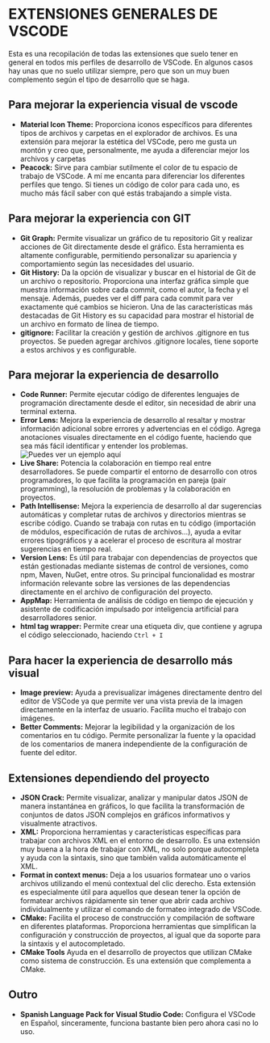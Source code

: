 # EXTENSIONES GENERALES DE VSCODE
Esta es una recopilación de todas las extensiones que suelo tener en general en todos mis perfiles de desarrollo de VSCode. En algunos casos hay unas que no suelo utilizar siempre, pero que son un muy buen complemento según el tipo de desarrollo que se haga.

## Para mejorar la experiencia visual de vscode
- **Material Icon Theme:** Proporciona iconos específicos para diferentes tipos de archivos y carpetas en el explorador de archivos. Es una extensión para mejorar la estética del VSCode, pero me gusta un montón y creo que, personalmente, me ayuda a diferenciar mejor los archivos y carpetas
- **Peacock:** Sirve para cambiar sutilmente el color de tu espacio de trabajo de VSCode. A mí me encanta para diferenciar los diferentes perfiles que tengo. Si tienes un código de color para cada uno, es mucho más fácil saber con qué estás trabajando a simple vista.

## Para mejorar la experiencia con GIT
- **Git Graph:** Permite visualizar un gráfico de tu repositorio Git y realizar acciones de Git directamente desde el gráfico. Esta herramienta es altamente configurable, permitiendo personalizar su apariencia y comportamiento según las necesidades del usuario. 
- **Git History:** Da la opción de visualizar y buscar en el historial de Git de un archivo o repositorio. Proporciona una interfaz gráfica simple que muestra información sobre cada commit, como el autor, la fecha y el mensaje. Además, puedes ver el diff para cada commit para ver exactamente qué cambios se hicieron. Una de las características más destacadas de Git History es su capacidad para mostrar el historial de un archivo en formato de línea de tiempo.
- **gitignore:** Facilitar la creación y gestión de archivos .gitignore en tus proyectos. Se pueden agregar archivos .gitignore locales, tiene soporte a estos archivos y es configurable.

## Para mejorar la experiencia de desarrollo
- **Code Runner:** Permite ejecutar código de diferentes lenguajes de programación directamente desde el editor, sin necesidad de abrir una terminal externa.
- **Error Lens:** Mejora la experiencia de desarrollo al resaltar y mostrar información adicional sobre errores y advertencias en el código. Agrega anotaciones visuales directamente en el código fuente, haciendo que sea más fácil identificar y entender los problemas.
![Puedes ver un ejemplo aquí](https://github.com/CrisCorreaS/trucos-vscode/blob/main/Extensiones/01%20Generales/Videos/html-tag-wrapper.gif)
- **Live Share:** Potencia la colaboración en tiempo real entre desarrolladores. Se puede compartir el entorno de desarrollo con otros programadores, lo que facilita la programación en pareja (pair programming), la resolución de problemas y la colaboración en proyectos.
- **Path Intellisense:** Mejora la experiencia de desarrollo al dar sugerencias automáticas y completar rutas de archivos y directorios mientras se escribe código. Cuando se trabaja con rutas en tu código (importación de módulos, especificación de rutas de archivos...), ayuda a evitar errores tipográficos y a acelerar el proceso de escritura al mostrar sugerencias en tiempo real.
- **Version Lens:** Es útil para trabajar con dependencias de proyectos que están gestionadas mediante sistemas de control de versiones, como npm, Maven, NuGet, entre otros. Su principal funcionalidad es mostrar información relevante sobre las versiones de las dependencias directamente en el archivo de configuración del proyecto.
- **AppMap:** Herramienta de análisis de código en tiempo de ejecución y asistente de codificación impulsado por inteligencia artificial para desarrolladores senior. 
- **html tag wrapper:** Permite crear una etiqueta div, que contiene y agrupa el código seleccionado, haciendo `Ctrl + I` <br>

## Para hacer la experiencia de desarrollo más visual 
- **Image preview:** Ayuda a previsualizar imágenes directamente dentro del editor de VSCode ya que permite ver una vista previa de la imagen directamente en la interfaz de usuario. Facilita mucho el trabajo con imágenes.
- **Better Comments:** Mejorar la legibilidad y la organización de los comentarios en tu código. Permite personalizar la fuente y la opacidad de los comentarios de manera independiente de la configuración de fuente del editor.

## Extensiones dependiendo del proyecto
- **JSON Crack:** Permite visualizar, analizar y manipular datos JSON de manera instantánea en gráficos, lo que facilita la transformación de conjuntos de datos JSON complejos en gráficos informativos y visualmente atractivos.
- **XML:** Proporciona herramientas y características específicas para trabajar con archivos XML en el entorno de desarrollo. Es una extensión muy buena a la hora de trabajar con XML, no solo porque autocompleta y ayuda con la sintaxis, sino que también valida automáticamente el XML.
- **Format in context menus:** Deja a los usuarios formatear uno o varios archivos utilizando el menú contextual del clic derecho. Esta extensión es especialmente útil para aquellos que desean tener la opción de formatear archivos rápidamente sin tener que abrir cada archivo individualmente y utilizar el comando de formateo integrado de VSCode.
- **CMake:** Facilita el proceso de construcción y compilación de software en diferentes plataformas. Proporciona herramientas que simplifican la configuración y construcción de proyectos, al igual que da soporte para la sintaxis y el autocompletado.
- **CMake Tools** Ayuda en el desarrollo de proyectos que utilizan CMake como sistema de construcción. Es una extensión que complementa a CMake.


## Outro
- **Spanish Language Pack for Visual Studio Code:** Configura el VSCode en Español, sinceramente, funciona bastante bien pero ahora casi no lo uso.

